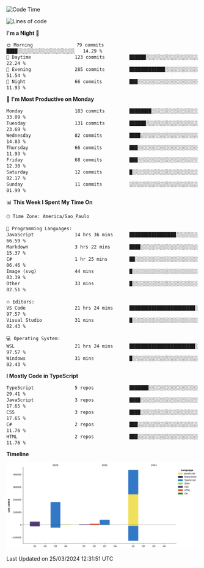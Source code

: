 <!--START_SECTION:waka-->
![Code Time](http://img.shields.io/badge/Code%20Time-2%2C385%20hrs%2010%20mins-blue)

![Lines of code](https://img.shields.io/badge/From%20Hello%20World%20I%27ve%20Written-694.9%20thousand%20lines%20of%20code-blue)

**I'm a Night 🦉** 

```text
🌞 Morning                79 commits          ████░░░░░░░░░░░░░░░░░░░░░   14.29 % 
🌆 Daytime                123 commits         ██████░░░░░░░░░░░░░░░░░░░   22.24 % 
🌃 Evening                285 commits         █████████████░░░░░░░░░░░░   51.54 % 
🌙 Night                  66 commits          ███░░░░░░░░░░░░░░░░░░░░░░   11.93 % 
```
📅 **I'm Most Productive on Monday** 

```text
Monday                   183 commits         ████████░░░░░░░░░░░░░░░░░   33.09 % 
Tuesday                  131 commits         ██████░░░░░░░░░░░░░░░░░░░   23.69 % 
Wednesday                82 commits          ████░░░░░░░░░░░░░░░░░░░░░   14.83 % 
Thursday                 66 commits          ███░░░░░░░░░░░░░░░░░░░░░░   11.93 % 
Friday                   68 commits          ███░░░░░░░░░░░░░░░░░░░░░░   12.30 % 
Saturday                 12 commits          █░░░░░░░░░░░░░░░░░░░░░░░░   02.17 % 
Sunday                   11 commits          ░░░░░░░░░░░░░░░░░░░░░░░░░   01.99 % 
```


📊 **This Week I Spent My Time On** 

```text
🕑︎ Time Zone: America/Sao_Paulo

💬 Programming Languages: 
JavaScript               14 hrs 36 mins      █████████████████░░░░░░░░   66.59 % 
Markdown                 3 hrs 22 mins       ████░░░░░░░░░░░░░░░░░░░░░   15.37 % 
C#                       1 hr 25 mins        ██░░░░░░░░░░░░░░░░░░░░░░░   06.46 % 
Image (svg)              44 mins             █░░░░░░░░░░░░░░░░░░░░░░░░   03.39 % 
Other                    33 mins             █░░░░░░░░░░░░░░░░░░░░░░░░   02.51 % 

🔥 Editors: 
VS Code                  21 hrs 24 mins      ████████████████████████░   97.57 % 
Visual Studio            31 mins             █░░░░░░░░░░░░░░░░░░░░░░░░   02.43 % 

💻 Operating System: 
WSL                      21 hrs 24 mins      ████████████████████████░   97.57 % 
Windows                  31 mins             █░░░░░░░░░░░░░░░░░░░░░░░░   02.43 % 
```

**I Mostly Code in TypeScript** 

```text
TypeScript               5 repos             ███████░░░░░░░░░░░░░░░░░░   29.41 % 
JavaScript               3 repos             ████░░░░░░░░░░░░░░░░░░░░░   17.65 % 
CSS                      3 repos             ████░░░░░░░░░░░░░░░░░░░░░   17.65 % 
C#                       2 repos             ███░░░░░░░░░░░░░░░░░░░░░░   11.76 % 
HTML                     2 repos             ███░░░░░░░░░░░░░░░░░░░░░░   11.76 % 
```



**Timeline**

![Lines of Code chart](https://raw.githubusercontent.com/jonhoffmam/jonhoffmam/master/assets/bar_graph.png)


 Last Updated on 25/03/2024 12:31:51 UTC
<!--END_SECTION:waka-->
